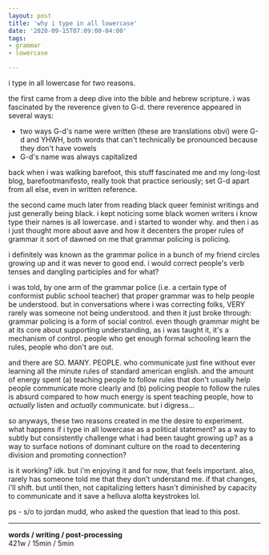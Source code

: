 ```yaml
---
layout: post
title: 'why i type in all lowercase'
date: '2020-09-15T07:09:00-04:00'
tags:
- grammar
- lowercase

--- 
```


i type in all lowercase for two reasons. 

the first came from a deep dive into the bible and hebrew scripture. i was fascinated by the reverence given to G-d. there reverence appeared in several ways: 

* two ways G-d's name were written (these are translations obvi) were G-d and YHWH, both words that can't technically be pronounced because they don't have vowels
* G-d's name was always capitalized

back when i was walking barefoot, this stuff fascinated me and my long-lost blog, barefootmanifesto, really took that practice seriously; set G-d apart from all else, even in written reference. 

the second came much later from reading black queer feminist writings and just generally being black. i kept noticing some black women writers i know type their names is all lowercase. and i started to wonder why. and then i as i just thought more about aave and how it decenters the proper rules of grammar it sort of dawned on me that grammar policing is policing. 

i definitely was known as the grammar police in a bunch of my friend circles growing up and it was never to good end. i would correct people's verb tenses and dangling participles and for what? 

i was told, by one arm of the grammar police (i.e. a certain type of conformist public school teacher) that proper grammar was to help people be understood. but in conversations where i was correcting folks, VERY rarely was someone not being understood. and then it just broke through: grammar policing is a form of social control. even though grammar might be at its core about supporting understanding, as i was taught it, it's a mechanism of control. people who get enough formal schooling learn the rules, people who don't are out. 

and there are SO. MANY. PEOPLE. who communicate just fine without ever learning all the minute rules of standard american english. and the amount of energy spent (a) teaching people to follow rules that don't usually help people communicate more clearly and (b) policing people to follow the rules is absurd compared to how much energy is spent teaching people, how to *actually* listen and *actually* communicate. but i digress...

so anyways, these two reasons created in me the desire to experiment. what happens if i type in all lowercase as a political statement? as a way to subtly but consistently challenge what i had been taught growing up? as a way to surface notions of dominant culture on the road to decentering division and promoting connection? 

is it working? idk. but i'm enjoying it and for now, that feels important. also, rarely has someone told me that they don't understand me. if that changes, i'll shift. but until then, not capitalizing letters hasn't diminished by capacity to communicate and it save a helluva alotta keystrokes lol. 

ps - s/o to jordan mudd, who asked the question that lead to this post. 

---



<!-- {:target="_blank"} -->

<!-- hyperlink bank -->


<!-- &#042; = asterisk -->
<!-- &#039; = single quote '-->

**words / writing / post-processing**  
421w / 15min / 5min
